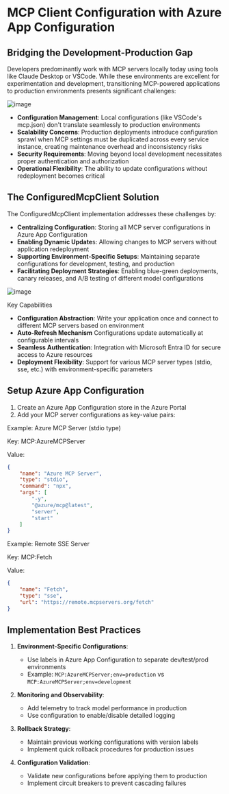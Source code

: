 # MCP Client Configuration with Azure App Configuration

## Bridging the Development-Production Gap

Developers predominantly work with MCP servers locally today using tools like Claude Desktop or VSCode. While these environments are excellent for experimentation and development, transitioning MCP-powered applications to production environments presents significant challenges:

![image](https://github.com/user-attachments/assets/c4857ad0-86b7-48b9-a587-3041fd7cd6a1)

- **Configuration Management**: Local configurations (like VSCode's mcp.json) don't translate seamlessly to production environments
- **Scalability Concerns**: Production deployments introduce configuration sprawl when MCP settings must be duplicated across every service instance, creating maintenance overhead and inconsistency risks
- **Security Requirements**: Moving beyond local development necessitates proper authentication and authorization
- **Operational Flexibility**: The ability to update configurations without redeployment becomes critical

## The ConfiguredMcpClient Solution

The ConfiguredMcpClient implementation addresses these challenges by:

- **Centralizing Configuration**: Storing all MCP server configurations in Azure App Configuration
- **Enabling Dynamic Update**s: Allowing changes to MCP servers without application redeployment
- **Supporting Environment-Specific Setups**: Maintaining separate configurations for development, testing, and production
- **Facilitating Deployment Strategies**: Enabling blue-green deployments, canary releases, and A/B testing of different model configurations

![image](https://github.com/user-attachments/assets/68973c20-2eb9-493e-8cce-f59c61071d1f)

Key Capabilities

- **Configuration Abstraction**: Write your application once and connect to different MCP servers based on environment
- **Auto-Refresh Mechanism** Configurations update automatically at configurable intervals
- **Seamless Authentication**: Integration with Microsoft Entra ID for secure access to Azure resources
- **Deployment Flexibility**: Support for various MCP server types (stdio, sse, etc.) with environment-specific parameters

## Setup Azure App Configuration

1. Create an Azure App Configuration store in the Azure Portal
2. Add your MCP server configurations as key-value pairs:

Example: Azure MCP Server (stdio type)

Key: MCP:AzureMCPServer

Value:

```json
{
    "name": "Azure MCP Server",
    "type": "stdio",
    "command": "npx",
    "args": [
        "-y",
        "@azure/mcp@latest",
        "server",
        "start"
    ]
}
```

Example: Remote SSE Server

Key: MCP:Fetch

Value:
```json
{
    "name": "Fetch",
    "type": "sse",
    "url": "https://remote.mcpservers.org/fetch"
}
```

## Implementation Best Practices

1. **Environment-Specific Configurations**:
   - Use labels in Azure App Configuration to separate dev/test/prod environments
   - Example: `MCP:AzureMCPServer;env=production` vs `MCP:AzureMCPServer;env=development`

2. **Monitoring and Observability**:
   - Add telemetry to track model performance in production
   - Use configuration to enable/disable detailed logging

3. **Rollback Strategy**:
   - Maintain previous working configurations with version labels
   - Implement quick rollback procedures for production issues

4. **Configuration Validation**:
   - Validate new configurations before applying them to production
   - Implement circuit breakers to prevent cascading failures
